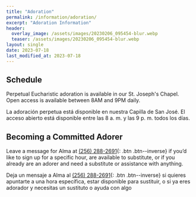 ```yaml
---
title: "Adoration"
permalink: /information/adoration/
excerpt: "Adoration Information"
header:
  overlay_image: /assets/images/20230206_095454-blur.webp
  teaser: /assets/images/20230206_095454-blur.webp
layout: single
date: 2023-07-18
last_modified_at: 2023-07-18
---
```


## Schedule

Perpetual Eucharistic adoration is available in our St. Joseph's Chapel. Open access is available between 8AM and 9PM daily.

La adoración perpetua está disponible en nuestra Capilla de San José. El acceso abierto está disponible entre las 8 a. m. y las 9 p. m. todos los días.

## Becoming a Committed Adorer

Leave a message for Alma at [(256) 288-2691](tel:+1-256-288-2691){: .btn .btn--inverse} if you’d like to sign up for a specific hour, are available to substitute, or if you already are an adorer and need a substitute or assistance with anything.

Deja un mensaje a Alma al [(256) 288-2691](tel:+1-256-288-2691){: .btn .btn--inverse} si quieres apuntarte a una hora específica, estar disponible para sustituir, o si ya eres adorador y necesitas un sustituto o ayuda con algo
